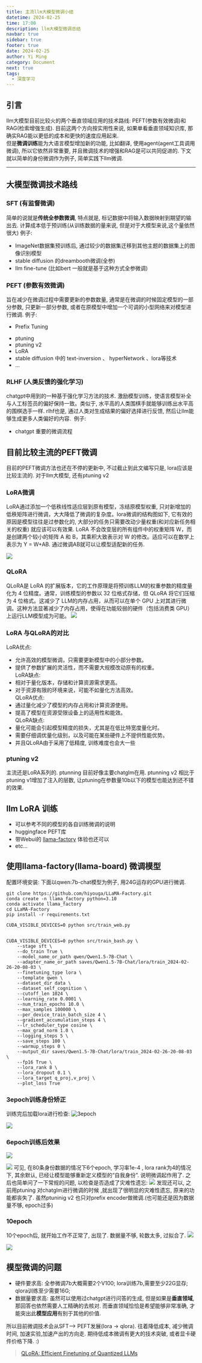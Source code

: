 ```yaml
---
title: 主流llm大模型微调小结
datetime: 2024-02-25
time: 17:00
description: llm大模型微调总结
navbar: true
sidebar: true
footer: true
date: 2024-02-25
author: Yi Ming
category: Document
next: true
tags:
  - 深度学习
---
```


## 引言
llm大模型目前比较火的两个垂直领域应用的技术路线: PEFT(参数有效微调)和RAG(检索增强生成). 目前这两个方向按实用性来说, 如果单看垂直领域知识库, 那确实RAG能以更低的成本和更快的速度应用起来.   
但是**微调训练**能为大语言模型增加新的功能, 比如翻译, 使用agent(agent工具调用微调), 所以它依然非常重要, 并且微调技术的增强和RAG是可以共同促进的.
下文就以简单的身份微调作为例子, 简单实践下llm微调.

---

## 大模型微调技术路线

### SFT (有监督微调)  
简单的说就是**传统全参数微调**, 特点就是, 标记数据中将输入数据映射到期望的输出去. 
计算成本低于预训练(从训练数据的量来说, 但是对于大模型来说,这个量依然很大)
例子:
+ ImageNet数据集预训练后, 通过较少的数据集迁移到其他主题的数据集上的图像识别模型
+ stable diffusion 的dreambooth微调(全参)
+ llm fine-tune (比如bert 一般就是基于这种方式全参微调)
  
### PEFT (参数有效微调)  
旨在减少在微调过程中需要更新的参数数量, 通常是在微调的时候固定模型的一部分参数, 只更新一部分参数, 或者在原模型中增加一个可调的小型网络来对模型进行微调.
例子:
+ Prefix Tuning
- ptuning
- ptuning v2
- LoRA
- stable diffusion 中的 text-inversion 、 hyperNetwork 、lora等技术
- ...
  
### RLHF (人类反馈的强化学习)  
chatgpt中用到的一种基于强化学习方法的技术. 
激励模型训练，使语言模型补全与人工标签员的偏好保持一致。类似于, 水平高的人类围棋手就能够训练出水平高的围棋选手一样. rlhf也是, 通过人类对生成结果的偏好选择进行反馈, 然后让llm能够生成更多人类偏好的内容.
 例子:
- chatgpt 重要的微调流程


## 目前比较主流的PEFT微调
目前的PEFT微调方法也还在不停的更新中, 不过截止到此文编写只是, lora应该是比较主流的. 对于llm大模型, 还有ptuning v2 

### LoRA微调  
LoRA通过添加一个低秩线性适应层到原有模型，冻结原模型权重, 只对新增加的低秩矩阵进行微调，大大降低了微调的复杂度。lora微调的结构图如下, 它有效的原因是模型往往是过参数化的, 大部分的任务只需要改动少量权重(和对应新任务相关的权重) 就应该可以有效果. LoRA 不会改变层的所有组件中的权重矩阵 W，而是创建两个较小的矩阵 A 和 B，其乘积大致表示对 W 的修改。适应可以在数学上表示为 Y = W+AB. 通过微调AB就可以让模型适配新的任务.

![](pic/lora微调注入结构.png)

### QLoRA
QLoRA是 LoRA 的扩展版本，它的工作原理是将预训练LLM的权重参数的精度量化为 4 位精度。通常，训练模型的参数以 32 位格式存储，但 QLoRA 将它们压缩为 4 位格式。这减少了 LLM的内存占用，从而可以在单个 GPU 上对其进行微调。这种方法显著减少了内存占用，使得在功能较弱的硬件（包括消费类 GPU）上运行LLM模型成为可能。
![](pic/对比lora-qlora.png)

### LoRA 与QLoRA的对比
LoRA优点:  
- 允许高效的模型微调，只需要更新模型中的小部分参数。  
- 提供了参数扩展的灵活性，而不需要大规模改动原有的权重。  
LoRA缺点:  
- 相对于量化版本，存储和计算资源需求更高。  
- 对于资源有限的环境来说，可能不如量化方法高效。  
QLoRA优点:  
- 通过量化减少了模型的内存占用和计算资源使用。  
- 提高了模型在资源受限设备上的适用性和能效。  
QLoRA缺点:  
- 量化可能会引起模型精度的损失，尤其是在低比特宽度量化时。  
- 需要仔细调优量化级别，以及可能在某些硬件上不提供性能优势。
- 并且QLoRA由于采用了低精度, 训练难度也会大一些


### ptuning v2 
主流还是LoRA系列的. ptunning 目前好像主要chatglm在用. ptunning v2 相比于ptuning v1增加了注入的层数, 让ptuning在参数量10b以下的模型也能达到还不错的效果.

## llm LoRA 训练
+ 可以参考不同的模型的各自训练微调的说明
+ huggingface PEFT库
+ 带Webui的 [llama-factory](https://github.com/hiyouga/LLaMA-Factory) 体验也还可以
+ etc...

## 使用llama-factory(llama-board) 微调模型

配置环境安装:
下面以qwen:7b-chat模型为例子, 用24G运存的GPU进行微调.
```shell
git clone https://github.com/hiyouga/LLaMA-Factory.git
conda create -n llama_factory python=3.10
conda activate llama_factory
cd LLaMA-Factory
pip install -r requirements.txt

CUDA_VISIBLE_DEVICES=0 python src/train_web.py


CUDA_VISIBLE_DEVICES=0 python src/train_bash.py \
    --stage sft \
    --do_train True \
    --model_name_or_path qwen/Qwen1.5-7B-Chat \
    --adapter_name_or_path saves/Qwen1.5-7B-Chat/lora/train_2024-02-26-20-08-03 \
    --finetuning_type lora \
    --template qwen \
    --dataset_dir data \
    --dataset self_cognition \
    --cutoff_len 1024 \
    --learning_rate 0.0001 \
    --num_train_epochs 10.0 \
    --max_samples 100000 \
    --per_device_train_batch_size 4 \
    --gradient_accumulation_steps 4 \
    --lr_scheduler_type cosine \
    --max_grad_norm 1.0 \
    --logging_steps 5 \
    --save_steps 100 \
    --warmup_steps 0 \
    --output_dir saves/Qwen1.5-7B-Chat/lora/train_2024-02-26-20-08-03 \
    --fp16 True \
    --lora_rank 8 \
    --lora_dropout 0.1 \
    --lora_target q_proj,v_proj \
    --plot_loss True
```

### 3epoch训练身份矫正
训练完后加载lora进行检查:
![3epoch](pic/3epoch.png)

![](pic/latest-llm-model-fine-tune-3epoch.png)

### 6epoch训练后效果
![](pic/latest-llm-model-fine-tune-6epoch.png)

![](pic/latest-llm-model-fine-tune-6epoch-chat.png)
可见, 在80条身份数据的情况下6个epoch, 学习率1e-4 , lora rank为4的情况下,  其余默认, 已经让模型能够重新定义模型的“自我身份”. 说明微调起作用了. 之后也简单问了一下常规的问题, 以检查是否造成了灾难性遗忘:
![](pic/latest-llm-model-fine-tune-6epoch-try.png)
发现还可以, 之前用ptuning 对chatglm进行微调的时候 ,就出现了很明显的灾难性遗忘, 原来的功能都丧失了. 虽然ptuninig v2 也只对prefix encoder做微调.(也可能还是因为数据量不够, epoch过多)

### 10epoch 
10个epoch后, 就开始工作不正常了, 出现了. 数据量不够, 轮数太多, 过拟合了.
![](pic/latest-llm-model-fine-tune-10epoch.png)

![](pic/iShot_2024-02-26_20.17.33.png)

## 模型微调的问题

+ 硬件要求高: 全参微调7b大概需要2个V100; lora训练7b,需要至少22G显存; qlora训练至少需要16G; 
+ 数据量要求高: 虽然可以使用过chatgpt进行问答的生成, 但是如果是**垂直领域**, 那回答也依然需要人工精确的去核对. 而垂直领域恰恰是希望能够非常准确, 才能突出此**模型应用**有别于其他的价值.

所以目前微调技术会从SFT--> PEFT发展(lora -> qlora). 往着降低成本, 减少微调时间, 加速实验,加速产出的方向走. 期待低成本微调有更大的技术突破, 或者显卡硬件价格下降. :) 

>[QLoRA: Efficient Finetuning of Quantized LLMs](https://www.google.com/url?sa=t&rct=j&q=&esrc=s&source=web&cd=&cad=rja&uact=8&ved=2ahUKEwjG6PXh4MaEAxUhlK8BHSTHDkUQFnoECAYQAQ&url=https%3A%2F%2Farxiv.org%2Fabs%2F2305.14314&usg=AOvVaw0DPZGS_zRJAyr-clb7RXRc&opi=89978449)

